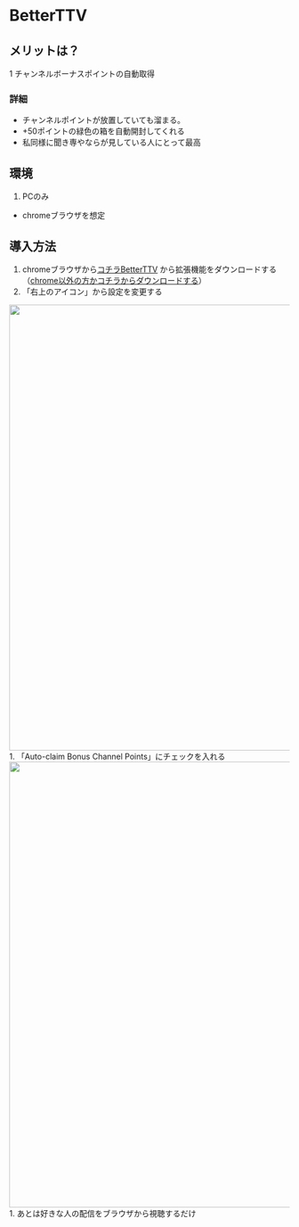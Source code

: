 # BetterTTV
## メリットは？
1 チャンネルボーナスポイントの自動取得
### 詳細
- チャンネルポイントが放置していても溜まる。 
- +50ポイントの緑色の箱を自動開封してくれる
- 私同様に聞き専やならが見している人にとって最高

## 環境
1. PCのみ
  - chromeブラウザを想定

## 導入方法
1. chromeブラウザから[コチラBetterTTV](https://chrome.google.com/webstore/detail/betterttv/ajopnjidmegmdimjlfnijceegpefgped?hl=ja) から拡張機能をダウンロードする（[chrome以外の方かコチラからダウンロードする](https://betterttv.com/)）
1. 「右上のアイコン」から設定を変更する
<img src="https://user-images.githubusercontent.com/113818239/191950788-8e890c56-9ed8-4874-be49-80d98668a754.png" width=800>
1. 「Auto-claim Bonus Channel Points」にチェックを入れる
<img src="https://user-images.githubusercontent.com/113818239/191950806-15291504-cbd7-4bad-b866-614d6ee79c99.png" width=800>
1. あとは好きな人の配信をブラウザから視聴するだけ
